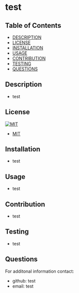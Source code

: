 # test


## Table of Contents
- [DESCRIPTION](#description)
- [LICENSE](#license)
- [INSTALLATION](#installation)
- [USAGE](#usage)
- [CONTRIBUTION](#contribution)
- [TESTING](#testing)
- [QUESTIONS](#questions)

## Description 
- test
## License
[![MIT](https://img.shields.io/badge/license-MIT-blue)](https://opensource.org/licenses/MIT)
- [MIT](https://opensource.org/licenses/MIT)

## Installation 
- test
## Usage 
- test
## Contribution 
- test
## Testing 
- test
## Questions
For additonal information contact:
- github: test
- email: test
